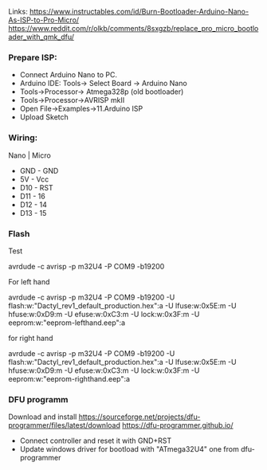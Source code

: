 Links:
https://www.instructables.com/id/Burn-Bootloader-Arduino-Nano-As-ISP-to-Pro-Micro/
https://www.reddit.com/r/olkb/comments/8sxgzb/replace_pro_micro_bootloader_with_qmk_dfu/


### Prepare ISP:

- Connect Arduino Nano to PC.
- Arduino IDE: Tools-> Select Board -> Arduino Nano
- Tools->Processor-> Atmega328p (old bootloader)
- Tools->Processor->AVRISP mkII
- Open File->Examples->11.Arduino ISP
- Upload Sketch

### Wiring:

Nano | Micro
- GND - GND
- 5V - Vcc
- D10 - RST
- D11 - 16
- D12 - 14
- D13 - 15

### Flash

Test

avrdude -c avrisp -p m32U4 -P COM9 -b19200

For left hand

avrdude -c avrisp -p m32U4 -P COM9 -b19200 -U flash:w:"Dactyl_rev1_default_production.hex":a -U lfuse:w:0x5E:m -U hfuse:w:0xD9:m -U efuse:w:0xC3:m -U lock:w:0x3F:m -U eeprom:w:"eeprom-lefthand.eep":a 

for right hand

avrdude -c avrisp -p m32U4 -P COM9 -b19200 -U flash:w:"Dactyl_rev1_default_production.hex":a -U lfuse:w:0x5E:m -U hfuse:w:0xD9:m -U efuse:w:0xC3:m -U lock:w:0x3F:m -U eeprom:w:"eeprom-righthand.eep":a 


### DFU programm

Download and install
https://sourceforge.net/projects/dfu-programmer/files/latest/download
https://dfu-programmer.github.io/

- Connect controller and reset it with GND+RST
- Update windows driver for bootload with "ATmega32U4" one from dfu-programmer 

